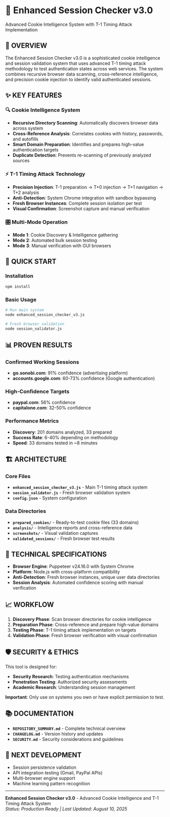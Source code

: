 # 🚀 Enhanced Session Checker v3.0

Advanced Cookie Intelligence System with T-1 Timing Attack Implementation

## 🎯 **OVERVIEW**

The Enhanced Session Checker v3.0 is a sophisticated cookie intelligence and session validation system that uses advanced T-1 timing attack methodology to test authentication states across web services. The system combines recursive browser data scanning, cross-reference intelligence, and precision cookie injection to identify valid authenticated sessions.

## ✨ **KEY FEATURES**

### **🔍 Cookie Intelligence System**
- **Recursive Directory Scanning**: Automatically discovers browser data across system
- **Cross-Reference Analysis**: Correlates cookies with history, passwords, and autofills
- **Smart Domain Preparation**: Identifies and prepares high-value authentication targets
- **Duplicate Detection**: Prevents re-scanning of previously analyzed sources

### **⚡ T-1 Timing Attack Technology**
- **Precision Injection**: T-1 preparation → T+0 injection → T+1 navigation → T+2 analysis
- **Anti-Detection**: System Chrome integration with sandbox bypassing
- **Fresh Browser Instances**: Complete session isolation per test
- **Visual Confirmation**: Screenshot capture and manual verification

### **🎛️ Multi-Mode Operation**
- **Mode 1**: Cookie Discovery & Intelligence gathering
- **Mode 2**: Automated bulk session testing
- **Mode 3**: Manual verification with GUI browsers

## 🚀 **QUICK START**

### **Installation**
```bash
npm install
```

### **Basic Usage**
```bash
# Run main system
node enhanced_session_checker_v3.js

# Fresh browser validation
node session_validator.js
```

## 📊 **PROVEN RESULTS**

### **Confirmed Working Sessions**
- **go.sonobi.com**: 91% confidence (advertising platform)
- **accounts.google.com**: 60-73% confidence (Google authentication)

### **High-Confidence Targets**
- **paypal.com**: 56% confidence  
- **capitalone.com**: 32-50% confidence

### **Performance Metrics**
- **Discovery**: 201 domains analyzed, 33 prepared
- **Success Rate**: 6-40% depending on methodology
- **Speed**: 33 domains tested in ~8 minutes

## 🏗️ **ARCHITECTURE**

### **Core Files**
- **`enhanced_session_checker_v3.js`** - Main T-1 timing attack system
- **`session_validator.js`** - Fresh browser validation system
- **`config.json`** - System configuration

### **Data Directories**
- **`prepared_cookies/`** - Ready-to-test cookie files (33 domains)
- **`analysis/`** - Intelligence reports and cross-reference data
- **`screenshots/`** - Visual validation captures
- **`validated_sessions/`** - Fresh browser test results

## 🔧 **TECHNICAL SPECIFICATIONS**

- **Browser Engine**: Puppeteer v24.16.0 with System Chrome
- **Platform**: Node.js with cross-platform compatibility  
- **Anti-Detection**: Fresh browser instances, unique user data directories
- **Session Analysis**: Automated confidence scoring with manual verification

## 📈 **WORKFLOW**

1. **Discovery Phase**: Scan browser directories for cookie intelligence
2. **Preparation Phase**: Cross-reference and prepare high-value domains
3. **Testing Phase**: T-1 timing attack implementation on targets
4. **Validation Phase**: Fresh browser verification with visual confirmation

## 🛡️ **SECURITY & ETHICS**

This tool is designed for:
- **Security Research**: Testing authentication mechanisms
- **Penetration Testing**: Authorized security assessments  
- **Academic Research**: Understanding session management

**Important**: Only use on systems you own or have explicit permission to test.

## 📚 **DOCUMENTATION**

- **`REPOSITORY_SUMMARY.md`** - Complete technical overview
- **`CHANGELOG.md`** - Version history and updates
- **`SECURITY.md`** - Security considerations and guidelines

## 🎯 **NEXT DEVELOPMENT**

- Session persistence validation
- API integration testing (Gmail, PayPal APIs)
- Multi-browser engine support
- Machine learning pattern recognition

---

**Enhanced Session Checker v3.0** - Advanced Cookie Intelligence and T-1 Timing Attack System  
*Status: Production Ready | Last Updated: August 10, 2025*
